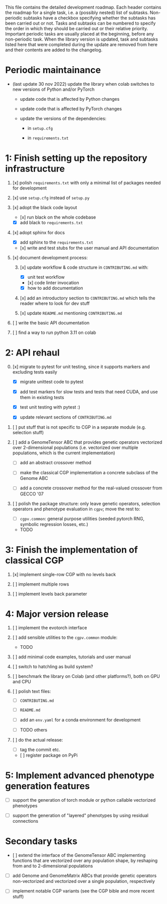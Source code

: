 This file contains the detailed development roadmap. Each header
contains the roadmap for a single task, i.e. a (possibly nested) list of
subtasks. Non-periodic subtasks have a checkbox specifying whether the
subtasks has been carried out or not. Tasks and subtasks can be numbered
to specify the order in which they should be carried out or their
relative priority. Important periodic tasks are usually placed at the
beginning, before any non-periodic task. When the library version is
updated, task and subtasks listed here that were completed during the
update are removed from here and their contents are added to the
changelog.


# Periodic maintainance

- (last update 30 nov 2022) update the library when colab switches to
  new versions of Python and/or PyTorch

	- update code that is affected by Python changes
	
	- update code that is affected by PyTorch changes
	
	- update the versions of the dependencies:
		
		- in `setup.cfg`
		
		- in `requirements.txt`


# 1: Finish setting up the repository infrastructure

1. [x] polish `requirements.txt` with only a minimal list of packages
   needed for development

2. [x] use `setup.cfg` instead of `setup.py`

3. [x] adopt the black code layout

	- [x] run black on the whole codebase

	- [x] add black to `requirements.txt`

3. [x] adopt sphinx for docs

	- [x] add sphinx to the `requirements.txt`

	- [x] write and test stubs for the user manual and API documentation

4. [x] document development process:

	3. [x] update workflow & code structure in `CONTRIBUTING.md` with:
		
		- [x] unit test workflow
		
		- [x] code linter invocation
		
		- [x] how to add documentation
	
	4. [x] add an introductory section to `CONTRIBUTING.md` which tells
	the reader where to look for dev stuff

	5. [x] update `README.md` mentioning `CONTRIBUTING.md`

5. [ ] write the basic API documentation

5. [ ] find a way to run python 3.11 on colab


# 2: API rehaul

0. [x] migrate to pytest for unit testing, since it supports markers and
   excluding tests easily

	- [x] migrate unittest code to pytest

	- [x] add test markers for slow tests and tests that need CUDA, and
	use them in existing tests

	- [x] test unit testing with pytest :)

	- [x] update relevant sections of `CONTRIBUTING.md`

0. [ ] put stuff that is not specific to CGP in a separate module (e.g.
   selection stuff)

1. [ ] add a GenomeTensor ABC that provides genetic operators vectorized
   over 2-dimensional populations (i.e. vectorized over multiple
   populations, which is the current implementation)

	- [ ] add an abstract crossover method

	- [ ] make the classical CGP implementation a concrete subclass of
	the Genome ABC
	
	- [ ] add a concrete crossover method for the real-valued crossover
	from GECCO '07
	
2. [ ] polish the package structure: only leave genetic operators,
   selection operators and phenotype evaluation in `cgpv`; move the rest
   to:

	- [ ] `cgpv.common`: general purpose utilities (seeded pytorch RNG,
	symbolic regression losses, etc.)
	
	- TODO


# 3: Finish the implementation of classical CGP

1. [x] implement single-row CGP with no levels back

2. [ ] implement multiple rows

3. [ ] implement levels back parameter


# 4: Major version release

1. [ ] implement the evotorch interface

1. [ ] add sensible utilities to the `cgpv.common` module:

	- TODO

1. [ ] add minimal code examples, tutorials and user manual

1. [ ] switch to hatchling as build system?

1. [ ] benchmark the library on Colab (and other platforms?), both on
   GPU and CPU

2. [ ] polish text files:

	- [ ] `CONTRIBUTING.md`
	
	- [ ] `README.md`

	- [ ] add an `env.yaml` for a conda environment for development
	
	- [ ] TODO others

3. [ ] do the actual release:

	- [ ] tag the commit etc.

	- [ ] register package on PyPi


# 5: Implement advanced phenotype generation features

- [ ] support the generation of torch module or python callable
  vectorized phenotypes

- [ ] support the generation of "layered" phenotypes by using residual
  connections


# Secondary tasks

- [ ] extend the interface of the GenomeTensor ABC implementing
  functions that are vectorized over any population shape, by reshaping
  from and to 2-dimensional populations

- [ ] add Genome and GenomeMatrix ABCs that provide genetic operators
  non-vectorized and vectorized over a single population, respectively

- [ ] implement notable CGP variants (see the CGP bible and more recent
  stuff)
